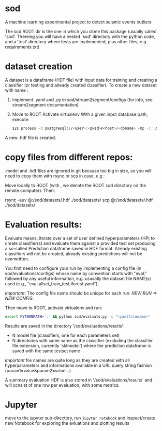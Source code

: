 # sod
A machine learning experimental project to detect seismic events outliers

The sod ROOT dir is the one in which you clone this package (usually called 'sod'.
Thereing you will have a nested 'sod' directory with the python code, and a 'test' directory
where tests are implemented, plus other files, e.g. requirements.txt)


# dataset creation

A dataset is a dataframe (HDF file) with input data for training
and creating a classifier (or testing and already created classifier).
To create a new dataset with name <dataset>:

1. Implement <dataset>.yaml and <dataset>.py in sod/stream2segment/configs
   (for info, see stream2segment documentation)

2. Move to ROOT
   Activate virtualenv
   With a given input database path, execute:
   ```bash
   s2s process -d postgresql://<user>:<pwsd>@<host>/<dbname> -mp -c ./sod/stream2segment/configs/<dataset>.yaml -p ./sod/stream2segment/configs/<dataset>.py ./sod/datasets/<dataset>.hdf
   ```

A new <dataset>.hdf file is created.


# copy files from different repos:

.model and .hdf files are ignored in git because too big in size, so you will need to copy them
with rsync or scp in case, e.g.:

Move locally to ROOT
(with <ROOT>, we denote the ROOT sod directory on the remote computer). Then:

rsync -auv <user>@<host>:<ROOT>/sod/datasets/<dataset>.hdf ./sod/datasets/
scp <user>@<host>:<ROOT>/sod/datasets/<dataset>.hdf ./sod/datasets/


# Evaluation results:

Evaluate means: iterate over a set of user defined hyperparameters (HP)
to create classifier(s) and evaluate them against a provided test set
producing a so-called Prediction dataframe saved in HDF format.
Already existing classifiers will not be created, already existing predictions will
not be overwritten.

You first need to configure your run by implementing a config file (in sod/evaluations/configs) whose
name by convention starts with "eval." followed by any useful information, e.g. ususally
the dataset file NAME(s) used (e.g., "eval.allset_train_test.iforest.yaml").

*Important*: The config file name should be unique for each run: *NEW RUN => NEW CONFIG*.

Then move to ROOT, activate virtualenv and run:
```bash
export PYTHONPATH='.' && python sod/evaluate.py -c "<yamlfilename>"
```

Results are saved in the directory '/sod/evaluations/results':
- N model file (classifiers, one for each parameters set)
- N directories with same name as the classifier (excluding the classifier file extension,
  currently 'sklmodel') where the prediction dataframe is saved with the same testset name

*Important* file names are quite long as they are created with all hyperparameters and
informations available in a URL query string fashion (param1=value&param2=value...)

A summary evaluation HDF is also stored in '/sod/evaluations/results' and will
consist of one row per evaluation, with some metrics.

# Jupyter

move to the jupyter sub-directory, run `jupyter notebook` and inspect/create new
Notebook for exploring the evluations and plotting results

<!--
# Clf evaluation

Evaluate a classifier means: iterate over a set of already created classifiers (HP) and
evaluate them against a provided test set.

You first need to configure your run by implementing a config file (in sod/evaluations/configs) whose
name by convention starts with "clfeval." followed by any useful information e.g.,
the config file name of the evaluation used (see above) for creating the classifiers
(e.g. "clfeval.allset_train_test.iforest.psd@5sec.yaml").

*Important*: The config file name should be unique for each run: *NEW RUN => NEW CONFIG*.

Then proceed as for Evaluation, see above (the only thing that changes is the config file name.
Internally, the program recognizes automatically from the config content if it has to run an
Evaluation or a Clf evaluation)

Results are saved in the directory '/sod/evaluation/<configfilename>':
- N prediction files (hdf files with the predictions of all elements in the input dataset)
- one HTML report with % recognized and log loss (sort of)

-->